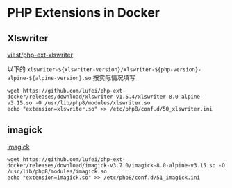 # PHP Extensions in Docker

## Xlswriter

[viest/php-ext-xlswriter](https://github.com/viest/php-ext-xlswriter)

以下的 `xlswriter-${xlswriter-version}/xlswriter-${php-version}-alpine-${alpine-version}.so` 按实际情况填写

```shell
wget https://github.com/lufei/php-ext-docker/releases/download/xlswriter-v1.5.4/xlswriter-8.0-alpine-v3.15.so -O /usr/lib/php8/modules/xlswriter.so
echo "extension=xlswriter.so" >> /etc/php8/conf.d/50_xlswriter.ini
```

## imagick

[imagick](https://pecl.php.net/package/imagick)

```shell
wget https://github.com/lufei/php-ext-docker/releases/download/imagick-v3.7.0/imagick-8.0-alpine-v3.15.so -O /usr/lib/php8/modules/imagick.so
echo "extension=imagick.so" >> /etc/php8/conf.d/51_imagick.ini
```
